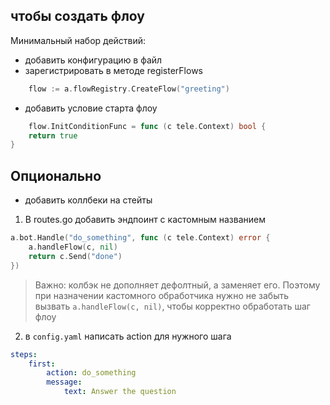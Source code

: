 ## чтобы создать флоу

Минимальный набор действий:

- добавить конфигурацию в файл
- зарегистрировать в методе registerFlows

```go
    flow := a.flowRegistry.CreateFlow("greeting")
```

- добавить условие старта флоу

```go
    flow.InitConditionFunc = func (c tele.Context) bool {
    return true
}
```

## Опционально

- добавить коллбеки на стейты

1. В routes.go добавить эндпоинт c кастомным названием

```go
a.bot.Handle("do_something", func (c tele.Context) error {
    a.handleFlow(c, nil)
    return c.Send("done")
})

```

> Важно: колбэк не дополняет дефолтный, а заменяет его.
> Поэтому при назначении кастомного обработчика нужно не забыть вызвать `a.handleFlow(c, nil)`, чтобы корректно обработать шаг флоу

2. в `config.yaml` написать action для нужного шага

```yaml
steps:
    first:
        action: do_something
        message:
            text: Answer the question
```